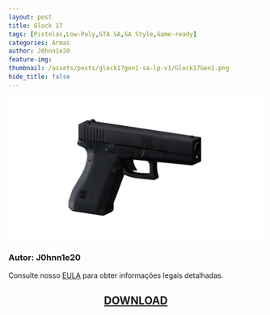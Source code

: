 ```yaml
---
layout: post
title: Glock 17
tags: [Pistolas,Low-Poly,GTA SA,SA Style,Game-ready]
categories: Armas
author: J0hnn1e20
feature-img:
thumbnail: /assets/posts/glock17gen1-sa-lp-v1/Glock17Gen1.png
hide_title: false
---
```

![Glock17](/assets/posts/glock17gen1-sa-lp-v1/Glock17Gen1.png)

### Autor: J0hnn1e20

Consulte nosso [EULA](https://j0hnn1e20.github.io/EULA.html) para obter informações legais detalhadas.

<h2 style="text-align: center; color: white;">
    <a href="/assets/posts/glock17gen1-sa-lp-v1/Glock17Gen1.zip" download>DOWNLOAD</a>
<h2>